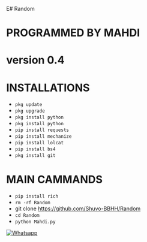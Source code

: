 E# Random

# PROGRAMMED BY MAHDI

 # version 0.4

# INSTALLATIONS

- `pkg update`
- `pkg upgrade`
- `pkg install python`
- `pkg install python`
- `pip install requests`
- `pip install mechanize`
- `pip install lolcat`
- `pip install bs4`
- `pkg install git`
# MAIN CAMMANDS

- `pip install rich`
- `rm -rf Random`
- git clone https://github.com/Shuvo-BBHH/Random
- `cd Random`
- `python Mahdi.py`

 

 

 

 

 

 

 [![Whatsapp](https://img.shields.io/badge/Whatsapp-MAHDI-deepgreen?style=flat-square&logo=whatsapp)](https://wa.me/+01616406924)
